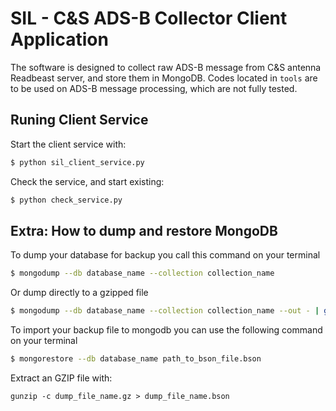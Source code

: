 # SIL - C&S ADS-B Collector Client Application

The software is designed to collect raw ADS-B message from C&S antenna Readbeast server, and store them in MongoDB. Codes located in ```tools``` are to be used on ADS-B message processing, which are not fully tested.

## Runing Client Service
Start the client service with:
```sh
$ python sil_client_service.py
```

Check the service, and start existing:
```sh
$ python check_service.py
```

## Extra: How to dump and restore MongoDB
To dump your database for backup you call this command on your terminal
```sh
$ mongodump --db database_name --collection collection_name
```

Or dump directly to a gzipped file
```sh
$ mongodump --db database_name --collection collection_name --out - | gzip > dump_file_name.gz
```

To import your backup file to mongodb you can use the following command on your
terminal
```sh
$ mongorestore --db database_name path_to_bson_file.bson
```

Extract an GZIP file with:
```
gunzip -c dump_file_name.gz > dump_file_name.bson  
```
